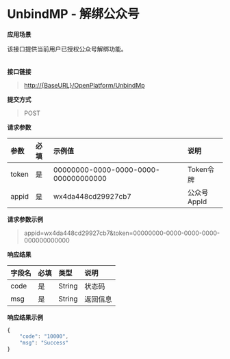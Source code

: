 # UnbindMP - 解绑公众号

**应用场景**

该接口提供当前用户已授权公众号解绑功能。

###### 

**接口链接**

> [http://{BaseURL}/OpenPlatform/UnbindMp](http://{BaseURL}/OpenPlatform/Login)

**提交方式**

> POST

**请求参数**

| 参数 | 必填 | 示例值 | 说明 |
| :--- | :--- | :--- | :--- |
| token | 是 | 00000000-0000-0000-0000-000000000000 | Token令牌 |
| appid | 是 | wx4da448cd29927cb7 | 公众号AppId |

**请求参数示例**

> appid=wx4da448cd29927cb7&token=00000000-0000-0000-0000-000000000000

**响应结果**

| 字段名 | 必填 | 类型 | 说明 |
| :--- | :--- | :--- | :--- |
| code | 是 | String | 状态码 |
| msg | 是 | String | 返回信息 |

**响应结果示例**

```js
{
    "code": "10000",
    "msg": "Success"
}
```



